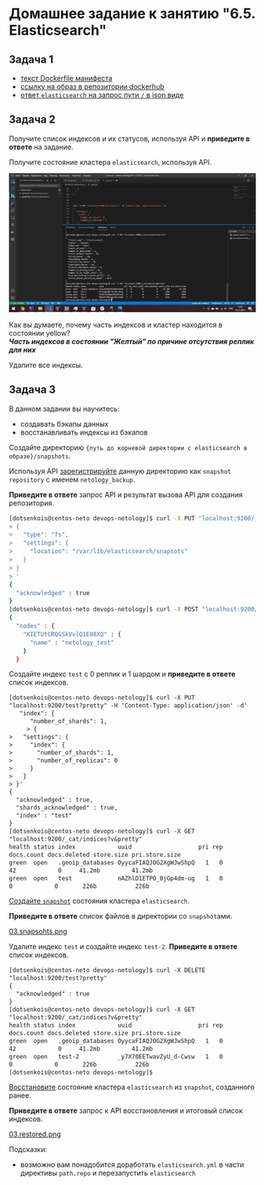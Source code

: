 # Домашнее задание к занятию "6.5. Elasticsearch"

## Задача 1

- [текст Dockerfile манифеста](Dockerfile)
- [ссылку на образ в репозитории dockerhub](https://hub.docker.com/repository/docker/dotsenkois/centos_neto)
- [ответ `elasticsearch` на запрос пути `/` в json виде](01.JSON.png)

## Задача 2

Получите список индексов и их статусов, используя API и **приведите в ответе** на задание.

Получите состояние кластера `elasticsearch`, используя API.

<p align="center">
  <img src="./02.png">
</p>

Как вы думаете, почему часть индексов и кластер находится в состоянии yellow?<br>
***Часть индексов в состоянии "Желтый" по причине отсутствия реплик для них***

Удалите все индексы.

## Задача 3

В данном задании вы научитесь:
- создавать бэкапы данных
- восстанавливать индексы из бэкапов

Создайте директорию `{путь до корневой директории с elasticsearch в образе}/snapshots`.

Используя API [зарегистрируйте](https://www.elastic.co/guide/en/elasticsearch/reference/current/snapshots-register-repository.html#snapshots-register-repository) 
данную директорию как `snapshot repository` c именем `netology_backup`.

**Приведите в ответе** запрос API и результат вызова API для создания репозитория.
```sh
[dotsenkois@centos-neto devops-netology]$ curl -X PUT "localhost:9200/_snapshot/my_repository?pretty" -H 'Content-Type: application/json' -d'
> {
>   "type": "fs",
>   "settings": {
>     "location": "/var/lib/elasticsearch/snapsots"
>   }
> }
> '
{
  "acknowledged" : true
}
[dotsenkois@centos-neto devops-netology]$ curl -X POST "localhost:9200/_snapshot/my_repository/_verify?pretty"
{
  "nodes" : {
    "KIETUtCRQGSkVvlQ1E08XQ" : {
      "name" : "netology_test"
    }
  }

```


Создайте индекс `test` с 0 реплик и 1 шардом и **приведите в ответе** список индексов.
```
[dotsenkois@centos-neto devops-netology]$ curl -X PUT "localhost:9200/test?pretty" -H 'Content-Type: application/json' -d'
   "index": {
      "number_of_shards": 1,  
     > {
>   "settings": {
>     "index": {
>       "number_of_shards": 1,  
>       "number_of_replicas": 0 
>     }
>   }
> }'
{
  "acknowledged" : true,
  "shards_acknowledged" : true,
  "index" : "test"
}
[dotsenkois@centos-neto devops-netology]$ curl -X GET "localhost:9200/_cat/indices?v&pretty"
health status index            uuid                   pri rep docs.count docs.deleted store.size pri.store.size
green  open   .geoip_databases OyycaFIAQJOG2XgWJwShpQ   1   0         42            0     41.2mb         41.2mb
green  open   test             nAZhlD1ETPO_0jGp4dm-ug   1   0          0            0       226b           226b
```



[Создайте `snapshot`](https://www.elastic.co/guide/en/elasticsearch/reference/current/snapshots-take-snapshot.html) 
состояния кластера `elasticsearch`.

**Приведите в ответе** список файлов в директории со `snapshot`ами.

[03.snapsohts.png](03.snapsohts.png)


Удалите индекс `test` и создайте индекс `test-2`. **Приведите в ответе** список индексов.
```
[dotsenkois@centos-neto devops-netology]$ curl -X DELETE "localhost:9200/test?pretty"
{
  "acknowledged" : true
}
[dotsenkois@centos-neto devops-netology]$ curl -X GET "localhost:9200/_cat/indices?v&pretty"
health status index            uuid                   pri rep docs.count docs.deleted store.size pri.store.size
green  open   .geoip_databases OyycaFIAQJOG2XgWJwShpQ   1   0         42            0     41.2mb         41.2mb
green  open   test-2           _y7X70EETwavZyU_d-Cwsw   1   0          0            0       226b           226b
[dotsenkois@centos-neto devops-netology]$ 

```


[Восстановите](https://www.elastic.co/guide/en/elasticsearch/reference/current/snapshots-restore-snapshot.html) состояние
кластера `elasticsearch` из `snapshot`, созданного ранее. 

**Приведите в ответе** запрос к API восстановления и итоговый список индексов.

[03.restored.png](03.restored.png)

Подсказки:
- возможно вам понадобится доработать `elasticsearch.yml` в части директивы `path.repo` и перезапустить `elasticsearch`